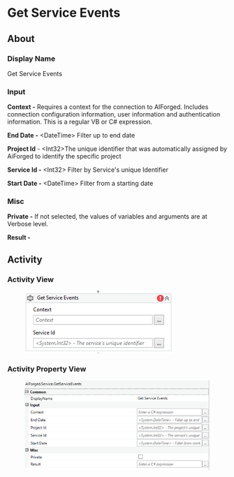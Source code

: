 # Get Service Events

## About

### Display Name

Get Service Events

### Input

**Context -** Requires a context for the connection to AIForged. Includes connection configuration information, user information and authentication information. This is a regular VB or C# expression.

**End Date -** \<DateTime> Filter up to end date

**Project Id** - \<Int32>The unique identifier that was automatically assigned by AiForged to identify the specific project

**Service Id -** \<Int32> Filter by Service's unique Identifier

**Start Date -** \<DateTime> Filter from a starting date

### Misc

**Private -** If not selected, the values of variables and arguments are at Verbose level.

**Result -**

## Activity

### Activity View

<figure><img src="../../.gitbook/assets/image (194).png" alt=""><figcaption></figcaption></figure>

### Activity Property View

<figure><img src="../../.gitbook/assets/image (92) (1).png" alt=""><figcaption></figcaption></figure>
